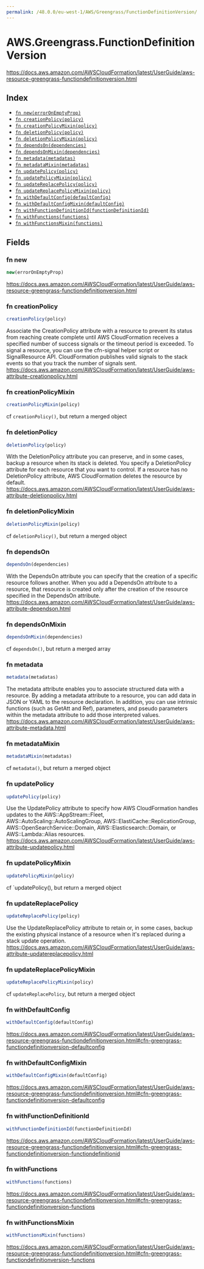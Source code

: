 ```yaml
---
permalink: /48.0.0/eu-west-1/AWS/Greengrass/FunctionDefinitionVersion/
---
```


# AWS.Greengrass.FunctionDefinitionVersion

https://docs.aws.amazon.com/AWSCloudFormation/latest/UserGuide/aws-resource-greengrass-functiondefinitionversion.html

## Index

* [`fn new(errorOnEmptyProp)`](#fn-new)
* [`fn creationPolicy(policy)`](#fn-creationpolicy)
* [`fn creationPolicyMixin(policy)`](#fn-creationpolicymixin)
* [`fn deletionPolicy(policy)`](#fn-deletionpolicy)
* [`fn deletionPolicyMixin(policy)`](#fn-deletionpolicymixin)
* [`fn dependsOn(dependencies)`](#fn-dependson)
* [`fn dependsOnMixin(dependencies)`](#fn-dependsonmixin)
* [`fn metadata(metadatas)`](#fn-metadata)
* [`fn metadataMixin(metadatas)`](#fn-metadatamixin)
* [`fn updatePolicy(policy)`](#fn-updatepolicy)
* [`fn updatePolicyMixin(policy)`](#fn-updatepolicymixin)
* [`fn updateReplacePolicy(policy)`](#fn-updatereplacepolicy)
* [`fn updateReplacePolicyMixin(policy)`](#fn-updatereplacepolicymixin)
* [`fn withDefaultConfig(defaultConfig)`](#fn-withdefaultconfig)
* [`fn withDefaultConfigMixin(defaultConfig)`](#fn-withdefaultconfigmixin)
* [`fn withFunctionDefinitionId(functionDefinitionId)`](#fn-withfunctiondefinitionid)
* [`fn withFunctions(functions)`](#fn-withfunctions)
* [`fn withFunctionsMixin(functions)`](#fn-withfunctionsmixin)

## Fields

### fn new

```ts
new(errorOnEmptyProp)
```

https://docs.aws.amazon.com/AWSCloudFormation/latest/UserGuide/aws-resource-greengrass-functiondefinitionversion.html

### fn creationPolicy

```ts
creationPolicy(policy)
```

Associate the CreationPolicy attribute with a resource to prevent its status from reaching create complete until AWS CloudFormation receives a specified number of success signals or the timeout period is exceeded. To signal a resource, you can use the cfn-signal helper script or SignalResource API. CloudFormation publishes valid signals to the stack events so that you track the number of signals sent. 
https://docs.aws.amazon.com/AWSCloudFormation/latest/UserGuide/aws-attribute-creationpolicy.html

### fn creationPolicyMixin

```ts
creationPolicyMixin(policy)
```

cf `creationPolicy()`, but return a merged object

### fn deletionPolicy

```ts
deletionPolicy(policy)
```

With the DeletionPolicy attribute you can preserve, and in some cases, backup a resource when its stack is deleted. You specify a DeletionPolicy attribute for each resource that you want to control. If a resource has no DeletionPolicy attribute, AWS CloudFormation deletes the resource by default. 
https://docs.aws.amazon.com/AWSCloudFormation/latest/UserGuide/aws-attribute-deletionpolicy.html

### fn deletionPolicyMixin

```ts
deletionPolicyMixin(policy)
```

cf `deletionPolicy()`, but return a merged object

### fn dependsOn

```ts
dependsOn(dependencies)
```

With the DependsOn attribute you can specify that the creation of a specific resource follows another. When you add a DependsOn attribute to a resource, that resource is created only after the creation of the resource specified in the DependsOn attribute. 
https://docs.aws.amazon.com/AWSCloudFormation/latest/UserGuide/aws-attribute-dependson.html

### fn dependsOnMixin

```ts
dependsOnMixin(dependencies)
```

cf `dependsOn()`, but return a merged array

### fn metadata

```ts
metadata(metadatas)
```

The metadata attribute enables you to associate structured data with a resource. By adding a metadata attribute to a resource, you can add data in JSON or YAML to the resource declaration. In addition, you can use intrinsic functions (such as GetAtt and Ref), parameters, and pseudo parameters within the metadata attribute to add those interpreted values. 
https://docs.aws.amazon.com/AWSCloudFormation/latest/UserGuide/aws-attribute-metadata.html

### fn metadataMixin

```ts
metadataMixin(metadatas)
```

cf `metadata()`, but return a merged object

### fn updatePolicy

```ts
updatePolicy(policy)
```

Use the UpdatePolicy attribute to specify how AWS CloudFormation handles updates to the AWS::AppStream::Fleet, AWS::AutoScaling::AutoScalingGroup, AWS::ElastiCache::ReplicationGroup, AWS::OpenSearchService::Domain, AWS::Elasticsearch::Domain, or AWS::Lambda::Alias resources. 
https://docs.aws.amazon.com/AWSCloudFormation/latest/UserGuide/aws-attribute-updatepolicy.html

### fn updatePolicyMixin

```ts
updatePolicyMixin(policy)
```

cf `updatePolicy(), but return a merged object

### fn updateReplacePolicy

```ts
updateReplacePolicy(policy)
```

Use the UpdateReplacePolicy attribute to retain or, in some cases, backup the existing physical instance of a resource when it's replaced during a stack update operation. 
https://docs.aws.amazon.com/AWSCloudFormation/latest/UserGuide/aws-attribute-updatereplacepolicy.html

### fn updateReplacePolicyMixin

```ts
updateReplacePolicyMixin(policy)
```

cf `updateReplacePolicy`, but return a merged object

### fn withDefaultConfig

```ts
withDefaultConfig(defaultConfig)
```

https://docs.aws.amazon.com/AWSCloudFormation/latest/UserGuide/aws-resource-greengrass-functiondefinitionversion.html#cfn-greengrass-functiondefinitionversion-defaultconfig

### fn withDefaultConfigMixin

```ts
withDefaultConfigMixin(defaultConfig)
```

https://docs.aws.amazon.com/AWSCloudFormation/latest/UserGuide/aws-resource-greengrass-functiondefinitionversion.html#cfn-greengrass-functiondefinitionversion-defaultconfig

### fn withFunctionDefinitionId

```ts
withFunctionDefinitionId(functionDefinitionId)
```

https://docs.aws.amazon.com/AWSCloudFormation/latest/UserGuide/aws-resource-greengrass-functiondefinitionversion.html#cfn-greengrass-functiondefinitionversion-functiondefinitionid

### fn withFunctions

```ts
withFunctions(functions)
```

https://docs.aws.amazon.com/AWSCloudFormation/latest/UserGuide/aws-resource-greengrass-functiondefinitionversion.html#cfn-greengrass-functiondefinitionversion-functions

### fn withFunctionsMixin

```ts
withFunctionsMixin(functions)
```

https://docs.aws.amazon.com/AWSCloudFormation/latest/UserGuide/aws-resource-greengrass-functiondefinitionversion.html#cfn-greengrass-functiondefinitionversion-functions
